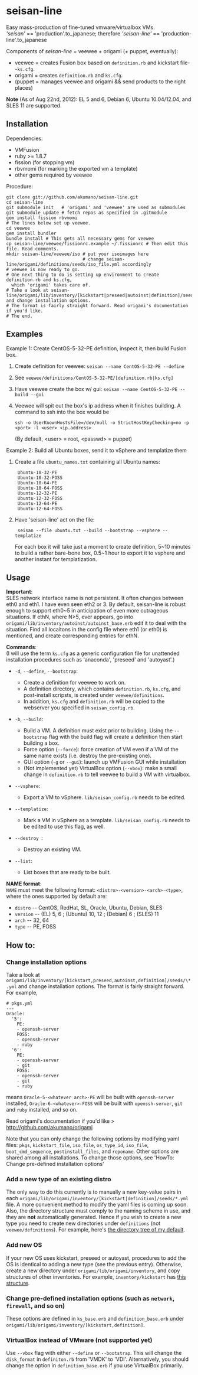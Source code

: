# seisan-line #
Easy mass-production of fine-tuned vmware/virtualbox VMs.  
_'seisan'_ == 'production'.to\_japanese; therefore _'seisan-line'_ == 'production-line'.to\_japanese

Components of _seisan-line_ = veewee + origami (+ puppet, eventually):

- veewee = creates Fusion box based on `definition.rb` and kickstart file--`ks.cfg`.
- origami = creates `definition.rb` and `ks.cfg`.
- (puppet = manages veewee and origami && send products to the right places)

__Note__ (As of Aug 22nd, 2012): EL 5 and 6, Debian 6, Ubuntu 10.04/12.04, and SLES 11 are supported.

## Installation ##
Dependencies:

- VMFusion
- ruby >= 1.8.7
- fission (for stopping vm)
- rbvmomi (for marking the exported vm a template)
- other gems required by veewee

Procedure:

    git clone git://github.com/akumano/seisan-line.git
  	cd seisan-line
    git submodule init   # 'origami' and 'veewee' are used as submodules
    git submodule update # fetch repos as specified in .gitmodule
    gem install fission rbvmomi
    # The lines below set up veewee.
    cd veewee
    gem install bundler
    bundle install # This gets all necessary gems for veewee
    cp seisan-line/veewee/fissionrc.example ~/.fissionrc # Then edit this file. Read comments.
    mkdir seisan-line/veewee/iso # put your isoimages here
	                             # change seisan-line/origami/definitions/seeds/iso_file.yml accordingly
    # veewee is now ready to go.
    # One next thing to do is setting up environment to create definition.rb and ks.cfg,
	  which 'origami' takes care of.
    # Take a look at seisan-line/origami/lib/inventory/[kickstart|preseed|autoinst|definition]/seeds/*.yml and change installation options.
    # The format is fairly straight forward. Read origami's documentation if you'd like.
    # The end.


## Examples ##

Example 1: Create CentOS-5-32-PE definition, inspect it, then build Fusion box.

1. Create definition for veewee: `seisan --name CentOS-5-32-PE --define`
2. See `veewee/definitions/CentOS-5-32-PE/[definition.rb|ks.cfg]`
3. Have veewee create the box w/ gui: `seisan --name CentOS-5-32-PE --build --gui`
4. Veewee will spit out the box's ip address when it finishes building.
    A command to ssh into the box would be

    `ssh -o UserKnownHostsFile=/dev/null -o StrictHostKeyChecking=no -p <port> -l <user> <ip.address>`  

    (By default, \<user> = root, \<passwd> = puppet)

Example 2: Build all Ubuntu boxes, send it to vSphere and templatize them

1. Create a file `ubuntu_names.txt` containing all Ubuntu names:

        Ubuntu-10-32-PE 
        Ubuntu-10-32-FOSS  
        Ubuntu-10-64-PE  
        Ubuntu-10-64-FOSS
        Ubuntu-12-32-PE
        Ubuntu-12-32-FOSS
        Ubuntu-12-64-PE
        Ubuntu-12-64-FOSS

2. Have 'seisan-line' act on the file:  

        seisan --file ubuntu.txt --build --bootstrap --vsphere --templatize

    For each box it will take just a moment to create definition, 
   5~10 minutes to build a rather bare-bone box,
   0.5~1 hour to export it to vsphere
   and another instant for templatization.


## Usage ##

__Important__:  
SLES network interface name is not persistent. It often changes between eth0 and eth1.
I have even seen eth2 or 3. By default, seisan-line is robust 
enough to support eth0~5 in anticipation of even more outrageous situations.
If ethN, where N>5, ever appears, go into `origami/lib/inventory/autoinst/autoinst_base.erb` edit it to deal with the situation.
Find all locaitons in the config file where eth1 (or eth0) is mentioned,
and create corresponding entries for ethN.

__Commands__:  
(I will use the term `ks.cfg` as a generic configuration file for
unattended installation procedures such as 'anaconda', 'preseed'
and 'autoyast'.)

- `-d`, `--define`, `--bootstrap`:
    - Create a definition for veewee to work on.
    - A definition directory, which contains `definition.rb`, `ks.cfg`, and post-install scripsts, 
      is created under `veewee/definitions`.
    - In addition, `ks.cfg` and `definition.rb` will be copied to the webserver 
      you specified in `seisan_config.rb`.  

- `-b`, `--build`:
    - Build a VM. A definition must exist prior to building.
      Using the `--bootstrap` flag with the build flag will
      create a definition then start building a box.
    - Force option (`--force`): force creation of VM even if a VM of the same
     name exists (i.e. destroy the pre-existing one).
    - GUI option (`-g` or `--gui`): launch up VMFusion GUI while installation
    - (Not implemented yet) VirtualBox option (`--vbox`): make a small change in `definition.rb` to tell veewee to build a VM with virtualbox.

- `--vsphere`:
    - Export a VM to vSphere. `lib/seisan_config.rb` needs to be edited.

- `--templatize`:
    - Mark a VM in vSphere as a template. `lib/seisan_config.rb` needs to be edited to use this flag, as well.


- `--destroy `:
    - Destroy an existing VM.

- `--list`:
    - List boxes that are ready to be built.


__NAME format__:  
`NAME` must meet the following format: `<distro>-<version>-<arch>-<type>`, where the ones supported by default are:

- `distro` -- CentOS, RedHat, SL, Oracle, Ubuntu, Debian, SLES
- `version` -- (EL) 5, 6 ; (Ubuntu) 10, 12 ; (Debian) 6 ; (SLES) 11
- `arch` -- 32, 64
- `type` -- PE, FOSS


## How to: ##
### Change installation options ###
Take a look at `origami/lib/inventory/[kickstart,preseed,autoinst,definition]/seeds/\*.yml`
and change installation options. The format is fairly straight forward.
For example,
    
    # pkgs.yml
    ---
    Oracle:
      '5':
        PE:
        - openssh-server
        FOSS:
        - openssh-server
        - ruby
      '6':
        PE:
        - openssh-server
        - git
        FOSS:
        - openssh-server
        - git
        - ruby

means `Oracle-5-<whatever arch>-PE` will be built with `openssh-server` installed,
`Oracle-6-<whatever>-FOSS` will be built with `openssh-server`, `git` and `ruby` installed, and so on.
        
Read origami's documentation if you'd like > 
http://github.com/akumano/origami

Note that you can only change the following options by modifying yaml files:
`pkgs`, `kickstart_file`, `iso_file`, `os_type_id`, `iso_file`, `boot_cmd_sequence`, `postinstall_files`, and `reponame`.
Other options are shared among all installations.
To change those options, see 'HowTo: Change pre-defined installation options'

### Add a new type of an existing distro ###
The only way to do this currently is to manually a new key-value pairs in each `origami/lib/origami/inventory/[kickstart|definition]/seeds/*.yml` file.
A more convenient method to modify the yaml files is coming up soon.
Also, the directory structure must comply to the naming scheme in use, and
they are __not__ automatically generated. Hence if you wish to create
a new type you need to create new directories under `definitions` (not `veewee/definitions`).
For example, here's [the directory tree of my default](docs/definitions_tree.txt).

### Add new OS ###
If your new OS uses kickstart, preseed or autoyast, procedures to add the OS is identical to adding a new type (see the previous entry).
Otherwise, create a new directory under `origami/lib/origami/inventory`, and copy structures of other inventories.
For example, `inventory/kickstart` has [this structure](docs/inventory_kickstart_tree.txt).

### Change pre-defined installation options (such as `network`, `firewall`, and so on) ###
These options are defined in `ks_base.erb` and `definition_base.erb` under `origami/lib/origami/inventory/[kickstart,definition]`.


### VirtualBox instead of VMware (not supported yet) ###
Use `--vbox` flag with either `--define` or `--bootstrap`. This will change the `disk_format` in `definiton.rb` from 'VMDK' to 'VDI'. Alternatively, you should change the option in `definition_base.erb` if you use VirtualBox primarily.
